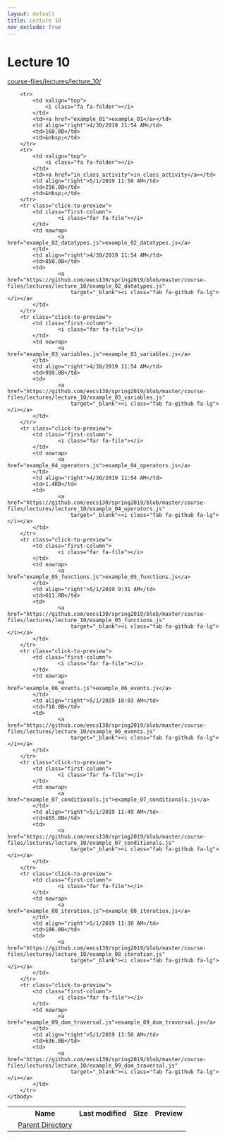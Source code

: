 ```yaml
---
layout: default
title: Lecture 10
nav_exclude: True
---
```


# Lecture 10

[course-files/lectures/lecture_10/](.)

<table class="tbl-files">
    <tbody>
        <tr>
            <th valign="top"></th>
            <th>Name</th>
            <th>Last modified</th>
            <th>Size</th>
            <th>Preview</th>
        </tr>
        <tr>
            <td valign="top">
                <i class="fa fa-folder-open"></i>
            </td>
            <td><a href="../">Parent Directory</a></td>
            <td>&nbsp;</td>
            <td>&nbsp;</td>
            <td>&nbsp;</td>
        </tr>

        <tr>
            <td valign="top">
                <i class="fa fa-folder"></i>
            </td>
            <td><a href="example_01">example_01</a></td>
            <td align="right">4/30/2019 11:54 AM</td>
            <td>160.0B</td>
            <td>&nbsp;</td>
        </tr>
        <tr>
            <td valign="top">
                <i class="fa fa-folder"></i>
            </td>
            <td><a href="in_class_activity">in_class_activity</a></td>
            <td align="right">5/1/2019 11:58 AM</td>
            <td>256.0B</td>
            <td>&nbsp;</td>
        </tr>
        <tr class="click-to-preview">
            <td class="first-column">
                    <i class="far fa-file"></i>
            </td>
            <td nowrap>
                    <a href="example_02_datatypes.js">example_02_datatypes.js</a>
            </td>
            <td align="right">4/30/2019 11:54 AM</td>
            <td>850.0B</td>
            <td>
                    <a href="https://github.com/eecs130/spring2019/blob/master/course-files/lectures/lecture_10/example_02_datatypes.js"
                        target="_blank"><i class="fab fa-github fa-lg"></i></a>
            </td>
        </tr>
        <tr class="click-to-preview">
            <td class="first-column">
                    <i class="far fa-file"></i>
            </td>
            <td nowrap>
                    <a href="example_03_variables.js">example_03_variables.js</a>
            </td>
            <td align="right">4/30/2019 11:54 AM</td>
            <td>999.0B</td>
            <td>
                    <a href="https://github.com/eecs130/spring2019/blob/master/course-files/lectures/lecture_10/example_03_variables.js"
                        target="_blank"><i class="fab fa-github fa-lg"></i></a>
            </td>
        </tr>
        <tr class="click-to-preview">
            <td class="first-column">
                    <i class="far fa-file"></i>
            </td>
            <td nowrap>
                    <a href="example_04_operators.js">example_04_operators.js</a>
            </td>
            <td align="right">4/30/2019 11:54 AM</td>
            <td>1.4KB</td>
            <td>
                    <a href="https://github.com/eecs130/spring2019/blob/master/course-files/lectures/lecture_10/example_04_operators.js"
                        target="_blank"><i class="fab fa-github fa-lg"></i></a>
            </td>
        </tr>
        <tr class="click-to-preview">
            <td class="first-column">
                    <i class="far fa-file"></i>
            </td>
            <td nowrap>
                    <a href="example_05_functions.js">example_05_functions.js</a>
            </td>
            <td align="right">5/1/2019 9:31 AM</td>
            <td>611.0B</td>
            <td>
                    <a href="https://github.com/eecs130/spring2019/blob/master/course-files/lectures/lecture_10/example_05_functions.js"
                        target="_blank"><i class="fab fa-github fa-lg"></i></a>
            </td>
        </tr>
        <tr class="click-to-preview">
            <td class="first-column">
                    <i class="far fa-file"></i>
            </td>
            <td nowrap>
                    <a href="example_06_events.js">example_06_events.js</a>
            </td>
            <td align="right">5/1/2019 10:03 AM</td>
            <td>718.0B</td>
            <td>
                    <a href="https://github.com/eecs130/spring2019/blob/master/course-files/lectures/lecture_10/example_06_events.js"
                        target="_blank"><i class="fab fa-github fa-lg"></i></a>
            </td>
        </tr>
        <tr class="click-to-preview">
            <td class="first-column">
                    <i class="far fa-file"></i>
            </td>
            <td nowrap>
                    <a href="example_07_conditionals.js">example_07_conditionals.js</a>
            </td>
            <td align="right">5/1/2019 11:49 AM</td>
            <td>655.0B</td>
            <td>
                    <a href="https://github.com/eecs130/spring2019/blob/master/course-files/lectures/lecture_10/example_07_conditionals.js"
                        target="_blank"><i class="fab fa-github fa-lg"></i></a>
            </td>
        </tr>
        <tr class="click-to-preview">
            <td class="first-column">
                    <i class="far fa-file"></i>
            </td>
            <td nowrap>
                    <a href="example_08_iteration.js">example_08_iteration.js</a>
            </td>
            <td align="right">5/1/2019 11:30 AM</td>
            <td>106.0B</td>
            <td>
                    <a href="https://github.com/eecs130/spring2019/blob/master/course-files/lectures/lecture_10/example_08_iteration.js"
                        target="_blank"><i class="fab fa-github fa-lg"></i></a>
            </td>
        </tr>
        <tr class="click-to-preview">
            <td class="first-column">
                    <i class="far fa-file"></i>
            </td>
            <td nowrap>
                    <a href="example_09_dom_traversal.js">example_09_dom_traversal.js</a>
            </td>
            <td align="right">5/1/2019 11:56 AM</td>
            <td>636.0B</td>
            <td>
                    <a href="https://github.com/eecs130/spring2019/blob/master/course-files/lectures/lecture_10/example_09_dom_traversal.js"
                        target="_blank"><i class="fab fa-github fa-lg"></i></a>
            </td>
        </tr>
    </tbody>
</table>

